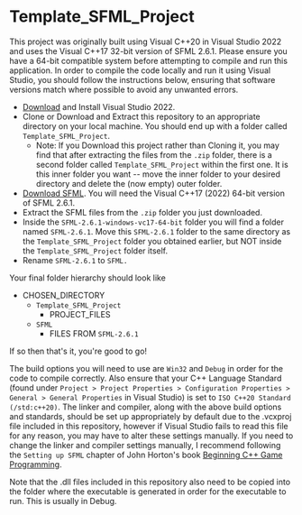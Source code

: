 # Template_SFML_Project

This project was originally built using Visual C++20 in Visual Studio 2022 and uses the Visual C++17 32-bit version of SFML 2.6.1. Please ensure you have a 64-bit compatible system before attempting to compile and run this application.
In order to compile the code locally and run it using Visual Studio, you should follow the instructions below, ensuring that software versions match where possible to avoid any unwanted errors.

 - [Download](https://visualstudio.microsoft.com/vs/) and Install Visual Studio 2022.
 - Clone or Download and Extract this repository to an appropriate directory on your local machine. You should end up with a folder called ``Template_SFML_Project``.
   - Note: If you Download this project rather than Cloning it, you may find that after extracting the files from the ``.zip`` folder, there is a second folder called ``Template_SFML_Project`` within the first one. It is this inner folder you want -- move the inner folder to your desired directory and delete the (now empty) outer folder.
 - [Download SFML](https://www.sfml-dev.org/download/sfml/2.6.1/). You will need the Visual C++17 (2022) 64-bit version of SFML 2.6.1.
 - Extract the SFML files from the ``.zip`` folder you just downloaded.
 - Inside the ``SFML-2.6.1-windows-vc17-64-bit`` folder you will find a folder named ``SFML-2.6.1``. Move this ``SFML-2.6.1`` folder to the same directory as the ``Template_SFML_Project`` folder you obtained earlier, but NOT inside the ``Template_SFML_Project`` folder itself.
 - Rename ``SFML-2.6.1`` to ``SFML.``

Your final folder hierarchy should look like

 - CHOSEN_DIRECTORY
   - ``Template_SFML_Project``
     - PROJECT_FILES
   - ``SFML``
     - FILES FROM ``SFML-2.6.1``

If so then that's it, you're good to go! 

The build options you will need to use are ``Win32`` and ``Debug`` in order for the code to compile correctly. Also ensure that your C++ Language Standard (found under ``Project > Project Properties > Configuration Properties > General > General Properties`` in Visual Studio) is set to ``ISO C++20 Standard (/std:c++20)``.
The linker and compiler, along with the above build options and standards, should be set up appropriately by default due to the .vcxproj file included in this repository, however if Visual Studio fails to read this file for any reason, you may have to alter these settings manually. 
If you need to change the linker and compiler settings manually, I recommend following the ``Setting up SFML`` chapter of John Horton's book [Beginning C++ Game Programming](https://subscription.packtpub.com/search?query=beginning%20c%2020%20game%20programming).

Note that the .dll files included in this repository also need to be copied into the folder where the executable is generated in order for the executable to run. This is usually in Debug.
